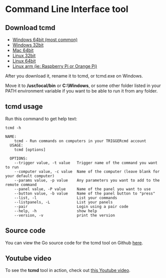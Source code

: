 # Command Line Interface tool

## Download tcmd

* [Windows 64bit (most common)](https://triggercmdagents.s3.amazonaws.com/tcmd_cli/tcmd-windows-amd64.exe)
* [Windows 32bit](https://triggercmdagents.s3.amazonaws.com/tcmd_cli/tcmd-windows-386.exe)
* [Mac 64bit](https://triggercmdagents.s3.amazonaws.com/tcmd_cli/tcmd-darwin-amd64)
* [Linux 32bit](https://triggercmdagents.s3.amazonaws.com/tcmd_cli/tcmd-linux-386)
* [Linux 64bit](https://triggercmdagents.s3.amazonaws.com/tcmd_cli/tcmd-linux-amd64)
* [Linux arm (ie: Raspberry Pi or Orange Pi)](https://triggercmdagents.s3.amazonaws.com/tcmd_cli/tcmd-linux-arm)

After you download it, rename it to tcmd, or tcmd.exe on Windows.  

Move it to **/usr/local/bin** or **C:\Windows**, or some other folder listed in your PATH environment variable if you want to be able to run it from any folder.  

## tcmd usage

Run this command to get help text:
```
tcmd -h
```

```
NAME:
    tcmd - Run commands on computers in your TRIGGERcmd account
  USAGE:
    tcmd [options]

  OPTIONS:
    --trigger value, -t value   Trigger name of the command you want to run
    --computer value, -c value  Name of the computer (leave blank for your default computer)
    --params value, -p value    Any parameters you want to add to the remote command
    --panel value, -P value     Name of the panel you want to use
    --button value, -b value    Name of the panel button to "press"
    --list, -l                  List your commands
    --listpanels, -L            List your panels
    --pair                      Login using a pair code
    --help, -h                  show help
    --version, -v               print the version
```

## Source code

You can view the Go source code for the tcmd tool on Github [here](https://github.com/rvmey/triggercmdGOclient).  

## Youtube video

To see the **tcmd** tool in action, check out [this Youtube video](https://www.youtube.com/watch?v=q0Uu4SNFKFY).  